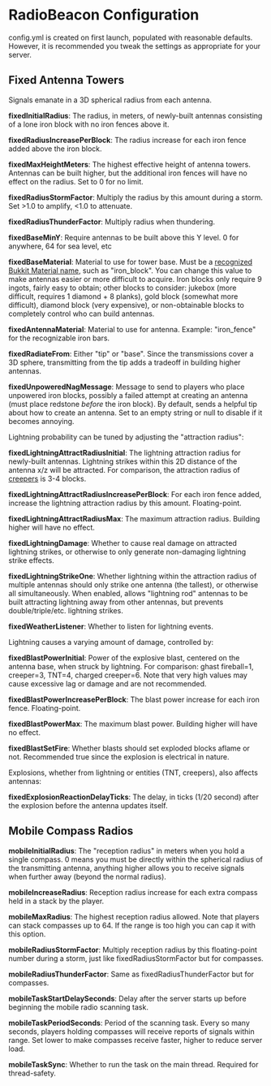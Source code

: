 # RadioBeacon Configuration

config.yml is created on first launch, populated with reasonable defaults. However,
it is recommended you tweak the settings as appropriate for your server.

## Fixed Antenna Towers
Signals emanate in a 3D spherical radius from each antenna. 

**fixedInitialRadius**: The radius, in meters, of newly-built antennas consisting of a lone iron block
with no iron fences above it.

**fixedRadiusIncreasePerBlock**: The radius increase for each iron fence added above the iron block.

**fixedMaxHeightMeters**: The highest effective height of antenna towers. Antennas can be built higher,
but the additional iron fences will have no effect on the radius. Set to 0 for no limit.

**fixedRadiusStormFactor**: Multiply the radius by this amount during a storm. Set >1.0 
to amplify, <1.0 to attenuate.

**fixedRadiusThunderFactor**: Multiply radius when thundering.

**fixedBaseMinY**: Require antennas to be built above this Y level. 0 for anywhere, 64 for
sea level, etc

**fixedBaseMaterial**: Material to use for tower base. Must be a 
[recognized Bukkit Material name](http://jd.bukkit.org/apidocs/org/bukkit/Material.html),
such as "iron_block". You can change this value to make antennas easier or more difficult
to acquire. Iron blocks only require 9 ingots, fairly easy to obtain; other blocks to
consider: jukebox (more difficult, requires 1 diamond + 8 planks), gold block
(somewhat more difficult), diamond block (very expensive), or non-obtainable blocks to
completely control who can build antennas.

**fixedAntennaMaterial**: Material to use for antenna. Example: "iron_fence" for the
recognizable iron bars.

**fixedRadiateFrom**: Either "tip" or "base". Since the transmissions cover a 3D sphere,
transmitting from the tip adds a tradeoff in building higher antennas.

**fixedUnpoweredNagMessage**: Message to send to players who place unpowered iron blocks,
possibly a failed attempt at creating an antenna (must place redstone *before* the
iron block). By default, sends a helpful tip about how to create an antenna. Set to an 
empty string or null to disable if it becomes annoying.



Lightning probability can be tuned by adjusting the "attraction radius":

**fixedLightningAttractRadiusInitial**: The lightning attraction radius for newly-built antennas.
Lightning strikes within this 2D distance of the antenna x/z will be attracted. For comparison,
the attraction radius of 
[creepers](http://www.minecraftwiki.net/wiki/Charged_creeper#Charged_Creepers)
is 3-4 blocks.

**fixedLightningAttractRadiusIncreasePerBlock**: For each iron fence added, increase the lightning
attraction radius by this amount. Floating-point.

**fixedLightningAttractRadiusMax**: The maximum attraction radius. Building higher will have no
effect. 

**fixedLightningDamage**: Whether to cause real damage on attracted lightning strikes, or
otherwise to only generate non-damaging lightning strike effects. 

**fixedLightningStrikeOne**: Whether lightning within the attraction radius of multiple antennas
should only strike one antenna (the tallest), or otherwise all simultaneously. When enabled,
allows "lightning rod" antennas to be built attracting lightning away from other antennas,
but prevents double/triple/etc. lightning strikes.

**fixedWeatherListener**: Whether to listen for lightning events.

Lightning causes a varying amount of damage, controlled by:

**fixedBlastPowerInitial**: Power of the explosive blast, centered on the antenna base,
when struck by lightning. For comparison: ghast fireball=1, creeper=3, TNT=4, charged creeper=6.
Note that very high values may cause excessive lag or damage and are not recommended.

**fixedBlastPowerIncreasePerBlock**: The blast power increase for each iron fence. Floating-point.

**fixedBlastPowerMax**: The maximum blast power. Building higher will have no effect.

**fixedBlastSetFire**: Whether blasts should set exploded blocks aflame or not. Recommended
true since the explosion is electrical in nature.

Explosions, whether from lightning or entities (TNT, creepers), also affects antennas:

**fixedExplosionReactionDelayTicks**: The delay, in ticks (1/20 second) after the explosion
before the antenna updates itself.


## Mobile Compass Radios
**mobileInitialRadius**: The "reception radius" in meters when you hold a single compass.
0 means you must be directly within the spherical radius of the transmitting antenna, anything higher
allows you to receive signals when further away (beyond the normal radius). 

**mobileIncreaseRadius**: Reception radius increase for each extra compass held in a stack
by the player. 

**mobileMaxRadius**: The highest reception radius allowed. Note that players can stack compasses
up to 64. If the range is too high you can cap it with this option.

**mobileRadiusStormFactor**: Multiply reception radius by this floating-point number during a storm,
just like fixedRadiusStormFactor but for compasses.

**mobileRadiusThunderFactor**: Same as fixedRadiusThunderFactor but for compasses.

**mobileTaskStartDelaySeconds**: Delay after the server starts up before beginning the mobile radio
scanning task.

**mobileTaskPeriodSeconds**: Period of the scanning task. Every so many seconds, players holding
compasses will receive reports of signals within range. Set lower to make compasses receive faster,
higher to reduce server load.

**mobileTaskSync**: Whether to run the task on the main thread. Required for thread-safety.


